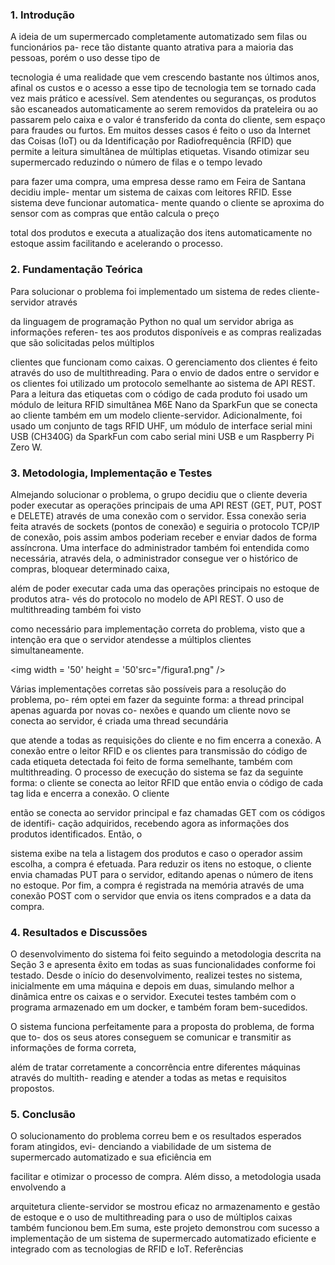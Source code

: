 ### 1. Introdução

A ideia de um supermercado completamente automatizado sem filas ou funcionários pa-
rece tão distante quanto atrativa para a maioria das pessoas, porém o uso desse tipo de

tecnologia é uma realidade que vem crescendo bastante nos últimos anos, afinal os custos
e o acesso a esse tipo de tecnologia tem se tornado cada vez mais prático e acessível.
Sem atendentes ou seguranças, os produtos são escaneados automaticamente ao
serem removidos da prateleira ou ao passarem pelo caixa e o valor é transferido da conta
do cliente, sem espaço para fraudes ou furtos. Em muitos desses casos é feito o uso da
Internet das Coisas (IoT) ou da Identificação por Radiofrequência (RFID) que permite a
leitura simultânea de múltiplas etiquetas.
Visando otimizar seu supermercado reduzindo o número de filas e o tempo levado

para fazer uma compra, uma empresa desse ramo em Feira de Santana decidiu imple-
mentar um sistema de caixas com leitores RFID. Esse sistema deve funcionar automatica-
mente quando o cliente se aproxima do sensor com as compras que então calcula o preço

total dos produtos e executa a atualização dos itens automaticamente no estoque assim
facilitando e acelerando o processo.
### 2. Fundamentação Teórica
Para solucionar o problema foi implementado um sistema de redes cliente-servidor através

da linguagem de programação Python no qual um servidor abriga as informações referen-
tes aos produtos disponíveis e as compras realizadas que são solicitadas pelos múltiplos

clientes que funcionam como caixas. O gerenciamento dos clientes é feito através do uso
de multithreading.
Para o envio de dados entre o servidor e os clientes foi utilizado um protocolo
semelhante ao sistema de API REST. Para a leitura das etiquetas com o código de cada
produto foi usado um módulo de leitura RFID simultânea M6E Nano da SparkFun que
se conecta ao cliente também em um modelo cliente-servidor. Adicionalmente, foi usado
um conjunto de tags RFID UHF, um módulo de interface serial mini USB (CH340G) da
SparkFun com cabo serial mini USB e um Raspberry Pi Zero W.

### 3. Metodologia, Implementação e Testes
Almejando solucionar o problema, o grupo decidiu que o cliente deveria poder executar
as operaçöes principais de uma API REST (GET, PUT, POST e DELETE) através de uma
conexão com o servidor. Essa conexão seria feita através de sockets (pontos de conexão)
e seguiria o protocolo TCP/IP de conexão, pois assim ambos poderiam receber e enviar
dados de forma assíncrona.
Uma interface do administrador também foi entendida como necessária, através
dela, o administrador consegue ver o histórico de compras, bloquear determinado caixa,

além de poder executar cada uma das operações principais no estoque de produtos atra-
vés do protocolo no modelo de API REST. O uso de multithreading também foi visto

como necessário para implementação correta do problema, visto que a intenção era que o
servidor atendesse a múltiplos clientes simultaneamente.

<img width = '50' height = '50'src="/figura1.png" />

Várias implementações corretas são possíveis para a resolução do problema, po-
rém optei em fazer da seguinte forma: a thread principal apenas aguarda por novas co-
nexões e quando um cliente novo se conecta ao servidor, é criada uma thread secundária

que atende a todas as requisições do cliente e no fim encerra a conexão. A conexão entre
o leitor RFID e os clientes para transmissão do código de cada etiqueta detectada foi feito
de forma semelhante, também com multithreading.
O processo de execução do sistema se faz da seguinte forma: o cliente se conecta
ao leitor RFID que então envia o código de cada tag lida e encerra a conexão. O cliente

então se conecta ao servidor principal e faz chamadas GET com os códigos de identifi-
cação adquiridos, recebendo agora as informações dos produtos identificados. Então, o

sistema exibe na tela a listagem dos produtos e caso o operador assim escolha, a compra
é efetuada.
Para reduzir os itens no estoque, o cliente envia chamadas PUT para o servidor,
editando apenas o número de itens no estoque. Por fim, a compra é registrada na memória
através de uma conexão POST com o servidor que envia os itens comprados e a data da
compra.
### 4. Resultados e Discussões
O desenvolvimento do sistema foi feito seguindo a metodologia descrita na Seção 3 e
apresenta êxito em todas as suas funcionalidades conforme foi testado. Desde o início do
desenvolvimento, realizei testes no sistema, inicialmente em uma máquina e depois em
duas, simulando melhor a dinâmica entre os caixas e o servidor. Executei testes também
com o programa armazenado em um docker, e também foram bem-sucedidos.

O sistema funciona perfeitamente para a proposta do problema, de forma que to-
dos os seus atores conseguem se comunicar e transmitir as informações de forma correta,

além de tratar corretamente a concorrência entre diferentes máquinas através do multith-
reading e atender a todas as metas e requisitos propostos.

### 5. Conclusão

O solucionamento do problema correu bem e os resultados esperados foram atingidos, evi-
denciando a viabilidade de um sistema de supermercado automatizado e sua eficiência em

facilitar e otimizar o processo de compra. Além disso, a metodologia usada envolvendo a

arquitetura cliente-servidor se mostrou eficaz no armazenamento e gestão de estoque e o
uso de multithreading para o uso de múltiplos caixas também funcionou bem.Em suma,
este projeto demonstrou com sucesso a implementação de um sistema de supermercado
automatizado eficiente e integrado com as tecnologias de RFID e IoT.
Referências
